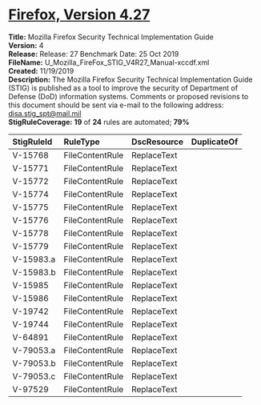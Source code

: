 # [Firefox, Version 4.27](https://github.com/Microsoft/PowerStig/wiki/FireFox-All-4.27)

**Title:** Mozilla Firefox Security Technical Implementation Guide  
**Version:** 4  
**Release:** Release: 27 Benchmark Date: 25 Oct 2019  
**FileName:** U_Mozilla_FireFox_STIG_V4R27_Manual-xccdf.xml  
**Created:** 11/19/2019  
**Description:** The Mozilla Firefox Security Technical Implementation Guide (STIG) is published as a tool to improve the security of Department of Defense (DoD) information systems. Comments or proposed revisions to this document should be sent via e-mail to the following address: disa.stig_spt@mail.mil  
**StigRuleCoverage:** **19** of **24** rules are automated; **79%**  

| StigRuleId | RuleType | DscResource | DuplicateOf |
| :---- | :---- | :---- | :---- |
| V-15768 | FileContentRule | ReplaceText |  |
| V-15771 | FileContentRule | ReplaceText |  |
| V-15772 | FileContentRule | ReplaceText |  |
| V-15774 | FileContentRule | ReplaceText |  |
| V-15775 | FileContentRule | ReplaceText |  |
| V-15776 | FileContentRule | ReplaceText |  |
| V-15778 | FileContentRule | ReplaceText |  |
| V-15779 | FileContentRule | ReplaceText |  |
| V-15983.a | FileContentRule | ReplaceText |  |
| V-15983.b | FileContentRule | ReplaceText |  |
| V-15985 | FileContentRule | ReplaceText |  |
| V-15986 | FileContentRule | ReplaceText |  |
| V-19742 | FileContentRule | ReplaceText |  |
| V-19744 | FileContentRule | ReplaceText |  |
| V-64891 | FileContentRule | ReplaceText |  |
| V-79053.a | FileContentRule | ReplaceText |  |
| V-79053.b | FileContentRule | ReplaceText |  |
| V-79053.c | FileContentRule | ReplaceText |  |
| V-97529 | FileContentRule | ReplaceText |  |

